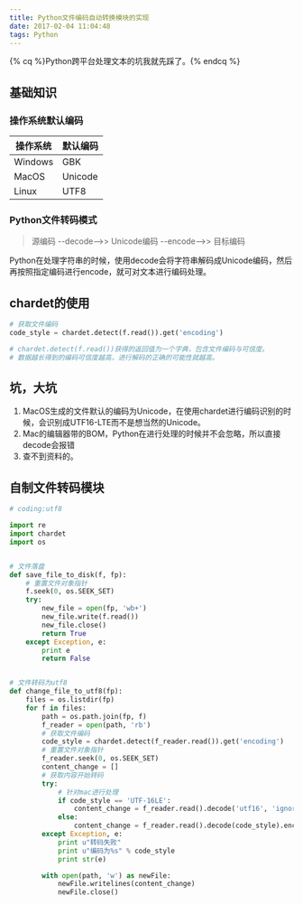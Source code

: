 ```yaml
---
title: Python文件编码自动转换模块的实现
date: 2017-02-04 11:04:48
tags: Python
---
```

{% cq %}Python跨平台处理文本的坑我就先踩了。{% endcq %}
<!-- more -->

## 基础知识
### 操作系统默认编码
操作系统|默认编码
---|---
Windows|GBK
MacOS|Unicode
Linux|UTF8

### Python文件转码模式
> 源编码 --decode-->> Unicode编码 --encode-->> 目标编码

Python在处理字符串的时候，使用decode会将字符串解码成Unicode编码，然后再按照指定编码进行encode，就可对文本进行编码处理。

## chardet的使用
```python
# 获取文件编码
code_style = chardet.detect(f.read()).get('encoding')

# chardet.detect(f.read())获得的返回值为一个字典，包含文件编码与可信度。
# 数据越长得到的编码可信度越高，进行解码的正确的可能性就越高。
```

## 坑，大坑
1. MacOS生成的文件默认的编码为Unicode，在使用chardet进行编码识别的时候，会识别成UTF16-LTE而不是想当然的Unicode。
2. Mac的编辑器带的BOM，Python在进行处理的时候并不会忽略，所以直接decode会报错
3. 查不到资料的。


## 自制文件转码模块
```python
# coding:utf8

import re
import chardet
import os


# 文件落盘
def save_file_to_disk(f, fp):
    # 重置文件对象指针
    f.seek(0, os.SEEK_SET)
    try:
        new_file = open(fp, 'wb+')
        new_file.write(f.read())
        new_file.close()
        return True
    except Exception, e:
        print e
        return False


# 文件转码为utf8
def change_file_to_utf8(fp):
    files = os.listdir(fp)
    for f in files:
        path = os.path.join(fp, f)
        f_reader = open(path, 'rb')
        # 获取文件编码
        code_style = chardet.detect(f_reader.read()).get('encoding')
        # 重置文件对象指针
        f_reader.seek(0, os.SEEK_SET)
        content_change = []
        # 获取内容开始转码
        try:
            # 针对mac进行处理
            if code_style == 'UTF-16LE':
                content_change = f_reader.read().decode('utf16', 'ignore').encode('utf8')
            else:
                content_change = f_reader.read().decode(code_style).encode('utf8')
        except Exception, e:
            print u"转码失败"
            print u"编码为%s" % code_style
            print str(e)

        with open(path, 'w') as newFile:
            newFile.writelines(content_change)
            newFile.close()
```

